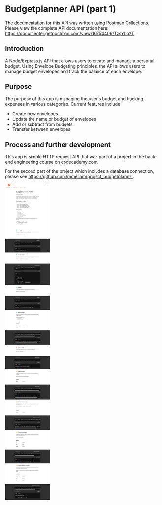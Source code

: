 # Budgetplanner API (part 1)

The documentation for this API was written using Postman Collections. Please view the complete API documentation here: 
https://documenter.getpostman.com/view/16754406/TzsYLo2T

## Introduction
A Node/Express.js API that allows users to create and manage a personal budget. Using Envelope Budgeting principles, the API allows users to manage budget envelopes and track the balance of each envelope.

## Purpose
The purpose of this app is managing the user's budget and tracking expenses in various categories. Current features include:
- Create new envelopes
- Update the name or budget of envelopes
- Add or subtract from budgets
- Transfer between envelopes

## Process and further development
This app is simple HTTP request API that was part of a project in the back-end engineering course on codecademy.com.

For the second part of the project which includes a database connection, please see https://github.com/mmellam/project_budgetplanner.

![Alt text](./budgetplanner-part-1-api-doc-md.png?raw=true)